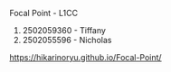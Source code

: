 Focal Point - L1CC
1. 2502059360 - Tiffany
2. 2502055596 - Nicholas 

https://hikarinoryu.github.io/Focal-Point/
